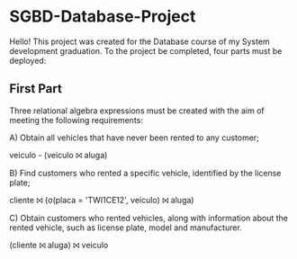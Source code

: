 # SGBD-Database-Project

Hello!
This project was created for the Database course of my System development graduation. To the project be completed, four parts must be deployed:

<h2> First Part </h2>
Three relational algebra expressions must be created with the aim of meeting the following requirements:

A) Obtain all vehicles that have never been rented to any customer;

veiculo - (veiculo ⨝ aluga)

B) Find customers who rented a specific vehicle, identified by the license plate;

cliente ⨝ (σ(placa = 'TWI1CE12', veiculo) ⨝ aluga)

C) Obtain customers who rented vehicles, along with information about the rented vehicle, such as license plate, model and manufacturer.

(cliente ⨝ aluga) ⨝ veiculo
